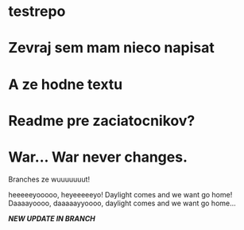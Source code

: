 # testrepo
# Zevraj sem mam nieco napisat
# A ze hodne textu
# Readme pre zaciatocnikov?
# War... War never changes.
Branches ze wuuuuuuut!


heeeeeyooooo, heyeeeeeyo! Daylight comes and we want go home!
Daaaayoooo, daaaaayyoooo, daylight comes and we want go home...

***NEW UPDATE IN BRANCH***
